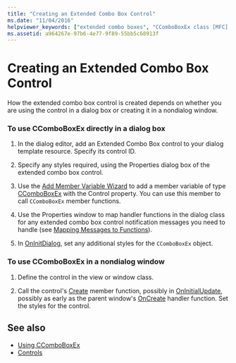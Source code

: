 ```yaml
---
title: "Creating an Extended Combo Box Control"
ms.date: "11/04/2016"
helpviewer_keywords: ["extended combo boxes", "CComboBoxEx class [MFC], creating extended combo box controls", "extended combo boxes [MFC], creating"]
ms.assetid: a964267e-97b6-4e77-9f89-55bb5c68913f
---
```

# Creating an Extended Combo Box Control

How the extended combo box control is created depends on whether you are using the control in a dialog box or creating it in a nondialog window.

### To use CComboBoxEx directly in a dialog box

1. In the dialog editor, add an Extended Combo Box control to your dialog template resource. Specify its control ID.

1. Specify any styles required, using the Properties dialog box of the extended combo box control.

1. Use the [Add Member Variable Wizard](../ide/adding-a-member-variable-visual-cpp.md) to add a member variable of type [CComboBoxEx](../mfc/reference/ccomboboxex-class.md) with the Control property. You can use this member to call `CComboBoxEx` member functions.

1. Use the Properties window to map handler functions in the dialog class for any extended combo box control notification messages you need to handle (see [Mapping Messages to Functions](../mfc/reference/mapping-messages-to-functions.md)).

1. In [OnInitDialog](../mfc/reference/cdialog-class.md#oninitdialog), set any additional styles for the `CComboBoxEx` object.

### To use CComboBoxEx in a nondialog window

1. Define the control in the view or window class.

1. Call the control's [Create](../mfc/reference/ctabctrl-class.md#create) member function, possibly in [OnInitialUpdate](../mfc/reference/cview-class.md#oninitialupdate), possibly as early as the parent window's [OnCreate](../mfc/reference/cwnd-class.md#oncreate) handler function. Set the styles for the control.

## See also

- [Using CComboBoxEx](../mfc/using-ccomboboxex.md)
- [Controls](../mfc/controls-mfc.md)
